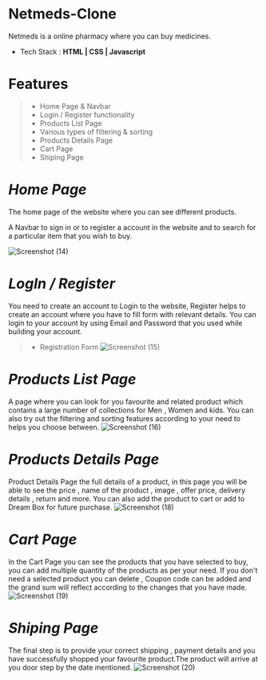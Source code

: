 # Netmeds-Clone
Netmeds is a online pharmacy where you can buy medicines.

- Tech Stack :
**HTML | CSS | Javascript**

Features
=======

>- Home Page & Navbar
>- Login / Register functionality
>- Products List Page
>- Various types of filtering & sorting
>- Products Details Page
>- Cart Page
>- Shiping Page

***Home Page***
==============

The home page of the website where you can see different products.

A Navbar to sign in or to register a account in the website and to search for a particular item that you wish to buy.

![Screenshot (14)](https://user-images.githubusercontent.com/103952018/194708029-f148407c-55ad-4ac2-9c95-daa9f2b81488.png)


***LogIn / Register***
======

You need to create an account to Login to the website, Register helps to create an account where you have to fill form with relevant details.
You can login to your account by using Email and Password that you used while building your account.

>- Registration Form
![Screenshot (15)](https://user-images.githubusercontent.com/103952018/194708091-46332382-3b7a-47ed-9e75-523bab3d5f53.png)


***Products List Page***
====

A page where you can look for you favourite and related product which contains a large number of collections for Men , Women and kids.
You can also try out the filtering and sorting features according to your need to helps you choose between.
![Screenshot (16)](https://user-images.githubusercontent.com/103952018/194708150-1f6e36b9-61dd-48b1-a043-887a9d668de0.png)

***Products Details Page***
====

Product Details Page the full details of a product, in this page you will be able to see the price , name of the product , image , offer price, delivery details , return and more. You can also add the product to cart or add to Dream Box for future purchase. 
![Screenshot (18)](https://user-images.githubusercontent.com/103952018/194708214-34040cc6-86a0-4823-a361-d3d22fe13f4d.png)

***Cart Page***
====

In the Cart Page you can see the products that you have selected to buy, you can add multiple quantity of the products as per your need.
If you don't need a selected product you can delete , Coupon code can be added and the grand sum will reflect according to the changes that you have made.
![Screenshot (19)](https://user-images.githubusercontent.com/103952018/194708254-392cd2ae-b65a-4632-83d4-60a6e6825931.png)

***Shiping Page***
=====

The final step is to provide your correct shipping , payment details and you have successfully shopped your favourite product.The product will arrive at you door step by the date mentioned.
![Screenshot (20)](https://user-images.githubusercontent.com/103952018/194708303-d1412516-90ab-4052-8fc7-c966ec0b75bf.png)




